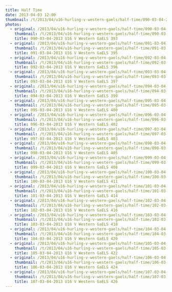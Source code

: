 ```yaml
---
title: Half Time
date: 2013-04-03 12:00
thumbnail: /t/2013/04/u16-hurling-v-western-gaels/half-time/090-03-04-2013-u16-v-western-gaels-393.jpg
photos:
  - original: /2013/04/u16-hurling-v-western-gaels/half-time/090-03-04-2013-u16-v-western-gaels-393.jpg
    thumbnail: /t/2013/04/u16-hurling-v-western-gaels/half-time/090-03-04-2013-u16-v-western-gaels-393.jpg
    title: 090-03-04-2013 U16 V Western GaELS 393
  - original: /2013/04/u16-hurling-v-western-gaels/half-time/091-03-04-2013-u16-v-western-gaels-395.jpg
    thumbnail: /t/2013/04/u16-hurling-v-western-gaels/half-time/091-03-04-2013-u16-v-western-gaels-395.jpg
    title: 091-03-04-2013 U16 V Western GaELS 395
  - original: /2013/04/u16-hurling-v-western-gaels/half-time/092-03-04-2013-u16-v-western-gaels-396.jpg
    thumbnail: /t/2013/04/u16-hurling-v-western-gaels/half-time/092-03-04-2013-u16-v-western-gaels-396.jpg
    title: 092-03-04-2013 U16 V Western GaELS 396
  - original: /2013/04/u16-hurling-v-western-gaels/half-time/093-03-04-2013-u16-v-western-gaels-397.jpg
    thumbnail: /t/2013/04/u16-hurling-v-western-gaels/half-time/093-03-04-2013-u16-v-western-gaels-397.jpg
    title: 093-03-04-2013 U16 V Western GaELS 397
  - original: /2013/04/u16-hurling-v-western-gaels/half-time/094-03-04-2013-u16-v-western-gaels-399.jpg
    thumbnail: /t/2013/04/u16-hurling-v-western-gaels/half-time/094-03-04-2013-u16-v-western-gaels-399.jpg
    title: 094-03-04-2013 U16 V Western GaELS 399
  - original: /2013/04/u16-hurling-v-western-gaels/half-time/095-03-04-2013-u16-v-western-gaels-400.jpg
    thumbnail: /t/2013/04/u16-hurling-v-western-gaels/half-time/095-03-04-2013-u16-v-western-gaels-400.jpg
    title: 095-03-04-2013 U16 V Western GaELS 400
  - original: /2013/04/u16-hurling-v-western-gaels/half-time/096-03-04-2013-u16-v-western-gaels-402.jpg
    thumbnail: /t/2013/04/u16-hurling-v-western-gaels/half-time/096-03-04-2013-u16-v-western-gaels-402.jpg
    title: 096-03-04-2013 U16 V Western GaELS 402
  - original: /2013/04/u16-hurling-v-western-gaels/half-time/097-03-04-2013-u16-v-western-gaels-403.jpg
    thumbnail: /t/2013/04/u16-hurling-v-western-gaels/half-time/097-03-04-2013-u16-v-western-gaels-403.jpg
    title: 097-03-04-2013 U16 V Western GaELS 403
  - original: /2013/04/u16-hurling-v-western-gaels/half-time/098-03-04-2013-u16-v-western-gaels-405.jpg
    thumbnail: /t/2013/04/u16-hurling-v-western-gaels/half-time/098-03-04-2013-u16-v-western-gaels-405.jpg
    title: 098-03-04-2013 U16 V Western GaELS 405
  - original: /2013/04/u16-hurling-v-western-gaels/half-time/099-03-04-2013-u16-v-western-gaels-408.jpg
    thumbnail: /t/2013/04/u16-hurling-v-western-gaels/half-time/099-03-04-2013-u16-v-western-gaels-408.jpg
    title: 099-03-04-2013 U16 V Western GaELS 408
  - original: /2013/04/u16-hurling-v-western-gaels/half-time/100-03-04-2013-u16-v-western-gaels-411.jpg
    thumbnail: /t/2013/04/u16-hurling-v-western-gaels/half-time/100-03-04-2013-u16-v-western-gaels-411.jpg
    title: 100-03-04-2013 U16 V Western GaELS 411
  - original: /2013/04/u16-hurling-v-western-gaels/half-time/101-03-04-2013-u16-v-western-gaels-414.jpg
    thumbnail: /t/2013/04/u16-hurling-v-western-gaels/half-time/101-03-04-2013-u16-v-western-gaels-414.jpg
    title: 101-03-04-2013 U16 V Western GaELS 414
  - original: /2013/04/u16-hurling-v-western-gaels/half-time/102-03-04-2013-u16-v-western-gaels-416.jpg
    thumbnail: /t/2013/04/u16-hurling-v-western-gaels/half-time/102-03-04-2013-u16-v-western-gaels-416.jpg
    title: 102-03-04-2013 U16 V Western GaELS 416
  - original: /2013/04/u16-hurling-v-western-gaels/half-time/103-03-04-2013-u16-v-western-gaels-418.jpg
    thumbnail: /t/2013/04/u16-hurling-v-western-gaels/half-time/103-03-04-2013-u16-v-western-gaels-418.jpg
    title: 103-03-04-2013 U16 V Western GaELS 418
  - original: /2013/04/u16-hurling-v-western-gaels/half-time/104-03-04-2013-u16-v-western-gaels-420.jpg
    thumbnail: /t/2013/04/u16-hurling-v-western-gaels/half-time/104-03-04-2013-u16-v-western-gaels-420.jpg
    title: 104-03-04-2013 U16 V Western GaELS 420
  - original: /2013/04/u16-hurling-v-western-gaels/half-time/105-03-04-2013-u16-v-western-gaels-422.jpg
    thumbnail: /t/2013/04/u16-hurling-v-western-gaels/half-time/105-03-04-2013-u16-v-western-gaels-422.jpg
    title: 105-03-04-2013 U16 V Western GaELS 422
  - original: /2013/04/u16-hurling-v-western-gaels/half-time/106-03-04-2013-u16-v-western-gaels-424.jpg
    thumbnail: /t/2013/04/u16-hurling-v-western-gaels/half-time/106-03-04-2013-u16-v-western-gaels-424.jpg
    title: 106-03-04-2013 U16 V Western GaELS 424
  - original: /2013/04/u16-hurling-v-western-gaels/half-time/107-03-04-2013-u16-v-western-gaels-426.jpg
    thumbnail: /t/2013/04/u16-hurling-v-western-gaels/half-time/107-03-04-2013-u16-v-western-gaels-426.jpg
    title: 107-03-04-2013 U16 V Western GaELS 426
---
```


